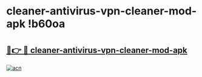 # cleaner-antivirus-vpn-cleaner-mod-apk !b60oa

# <h2><a href="https://mfsfp7.esa.edu.pl?title=cleaner-antivirus-vpn-cleaner-mod-apk&ref=b60oa">🔗👉 🔴 cleaner-antivirus-vpn-cleaner-mod-apk</a></h2>

[![acn](https://github.com/user-attachments/assets/0f9c940e-d8b0-45ae-aac7-cd30a18b3e1c)](https://mfsfp7.esa.edu.pl?title=cleaner-antivirus-vpn-cleaner-mod-apk&ref=b60oa)

